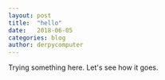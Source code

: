 ```yaml
---
layout: post
title:  "hello"
date:   2018-06-05 
categories: blog
author: derpycomputer
---
```


Trying something here. Let's see how it goes.
